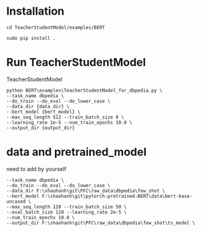# Installation
```
cd TeacherStudentModel/examples/BERT

sudo pip install .
```
# Run TeacherStudentModel
TeacherStudentModel

```
python BERT\examples\TeacherStudentModel_for_dbpedia.py \
--task_name dbpedia \
--do_train --do_eval --do_lower_case \
--data_dir {data_dir} \
--bert_model {bert_model} \
--max_seq_length 512 --train_batch_size 8 \
--learning_rate 2e-5 --num_train_epochs 10.0 \
--output_dir {output_dir}
```
# data and pretrained_model

need to add by yourself

```
--task_name dbpedia \ 
--do_train --do_eval --do_lower_case \ 
--data_dir F:\shaohanh\git\PFC\raw_data\dbpedia\few_shot \
--bert_model F:\shaohanh\git\pytorch-pretrained-BERT\data\bert-base-uncased \
--max_seq_length 128 --train_batch_size 50 \
--eval_batch_size 128 --learning_rate 2e-5 \
--num_train_epochs 10.0 \ 
--output_dir F:\shaohanh\git\PFC\raw_data\dbpedia\few_shot\ts_model \

```